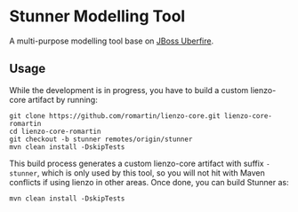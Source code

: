 Stunner Modelling Tool
=======================

A multi-purpose modelling tool base on [JBoss Uberfire](http://www.uberfireframework.org/).                         

Usage
-----

While the development is in progress, you have to build a custom lienzo-core artifact by running:           

    git clone https://github.com/romartin/lienzo-core.git lienzo-core-romartin
    cd lienzo-core-romartin
    git checkout -b stunner remotes/origin/stunner
    mvn clean install -DskipTests
    
This build process generates a custom lienzo-core artifact with suffix `-stunner`, which is only used by this tool, so you will not hit with Maven conflicts if using lienzo in other areas. 
Once done, you can build Stunner as:

    mvn clean install -DskipTests
    


